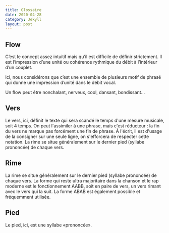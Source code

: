 ```yaml
---
title: Glossaire
date: 2020-04-28
category: Jekyll
layout: post
---
```


## Flow

C’est le concept assez intuitif mais qu’il est difficile de définir strictement.
Il est l’impression d’une unité ou cohérence rythmique du débit à l’intérieur d’un couplet.

Ici, nous considérons que c’est une ensemble de plusieurs motif de phrasé qui donne une impression d’unité dans le débit vocal.

Un flow peut être nonchalant, nerveux, cool, dansant, bondissant…

## Vers

Le vers, ici, définit le texte qui sera scandé le temps d'une mesure musicale, soit 4 temps.
On peut l'assimiler à une phrase, mais c'est réducteur : la fin du vers ne marque pas forcément une fin de phrase.
À l'écrit, il est d'usage de la consigner sur une seule ligne, on s'efforcera de respecter cette notation. 
La rime se situe généralement sur le dernier pied (syllabe prononcée) de chaque vers.

## Rime

La rime se situe généralement sur le dernier pied (syllabe prononcée) de chaque vers.
La forme qui reste ultra majoritaire dans la chanson et le rap moderne est le fonctionnement AABB, soit en paire de vers, un vers rimant avec le vers qui la suit. La forme ABAB est également possible et fréquemment utilisée. 

## Pied

Le pied, ici, est une syllabe «prononcée».


